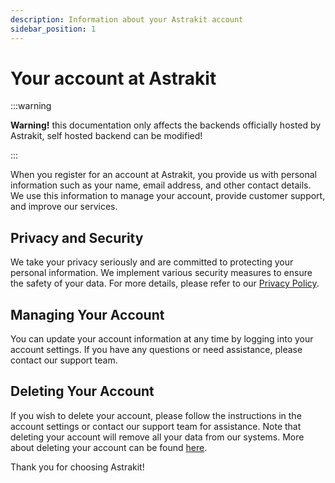 ```yaml
---
description: Information about your Astrakit account
sidebar_position: 1
---
```

# Your account at Astrakit
:::warning

**Warning!** this documentation only affects the backends officially hosted by Astrakit, self hosted backend can be modified!

:::

When you register for an account at Astrakit, you provide us with personal information such as your name, email address, and other contact details. We use this information to manage your account, provide customer support, and improve our services.

## Privacy and Security
We take your privacy seriously and are committed to protecting your personal information. We implement various security measures to ensure the safety of your data. For more details, please refer to our [Privacy Policy](/docs/legal/privacy).

## Managing Your Account
You can update your account information at any time by logging into your account settings. If you have any questions or need assistance, please contact our support team.

## Deleting Your Account
If you wish to delete your account, please follow the instructions in the account settings or contact our support team for assistance. Note that deleting your account will remove all your data from our systems. More about deleting your account can be found [here](/docs/account/deletion).

Thank you for choosing Astrakit!
